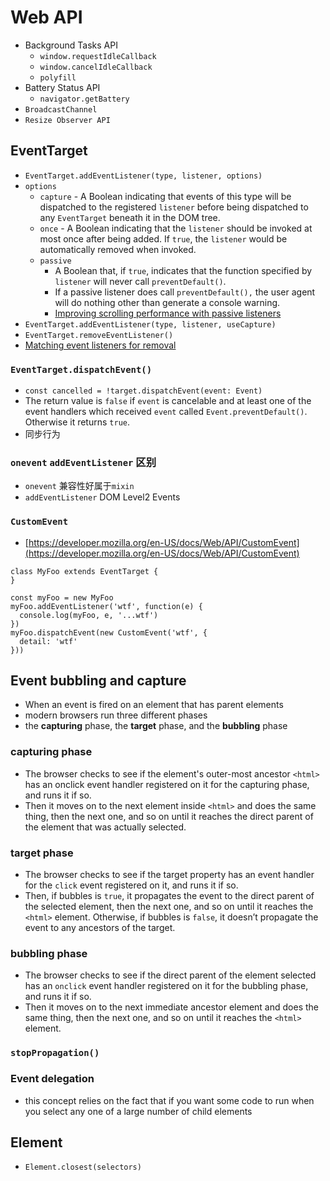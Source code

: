 # Web API

- Background Tasks API
  - `window.requestIdleCallback`
  - `window.cancelIdleCallback`
  - `polyfill`
- Battery Status API
  - `navigator.getBattery`
- `BroadcastChannel`
- `Resize Observer API`

## EventTarget

- `EventTarget.addEventListener(type, listener, options)`
- `options`
    - `capture` - A Boolean indicating that events of this type will be dispatched to the registered `listener` before being dispatched to any `EventTarget` beneath it in the DOM tree.
    - `once` - A Boolean indicating that the `listener` should be invoked at most once after being added. If `true`, the `listener` would be automatically removed when invoked.
    - `passive`
        - A Boolean that, if `true`, indicates that the function specified by `listener` will never call `preventDefault()`.
        - If a passive listener does call `preventDefault(),` the user agent will do nothing other than generate a console warning.
        - [Improving scrolling performance with passive listeners](https://developer.mozilla.org/en-US/docs/Web/API/EventTarget/addEventListener#improving_scrolling_performance_with_passive_listeners)
- `EventTarget.addEventListener(type, listener, useCapture)`
- `EventTarget.removeEventListener()`
- [Matching event listeners for removal](https://developer.mozilla.org/en-US/docs/Web/API/EventTarget/removeEventListener#matching_event_listeners_for_removal)

### `EventTarget.dispatchEvent()`

- `const cancelled = !target.dispatchEvent(event: Event)`
- The return value is `false` if `event` is cancelable and at least one of the event handlers which received `event` called `Event.preventDefault()`. Otherwise it returns `true`.
- 同步行为

### `onevent` `addEventListener` 区别

- `onevent` 兼容性好属于`mixin`
- `addEventListener` DOM Level2 Events

### `CustomEvent`

- [https://developer.mozilla.org/en-US/docs/Web/API/CustomEvent](https://developer.mozilla.org/en-US/docs/Web/API/CustomEvent)

```tsx
class MyFoo extends EventTarget {
}

const myFoo = new MyFoo
myFoo.addEventListener('wtf', function(e) {
  console.log(myFoo, e, '...wtf')
})
myFoo.dispatchEvent(new CustomEvent('wtf', {
  detail: 'wtf'
}))
```
## Event bubbling and capture

- When an event is fired on an element that has parent elements
- modern browsers run three different phases
- the **capturing** phase, the **target** phase, and the **bubbling** phase

### capturing phase

- The browser checks to see if the element's outer-most ancestor `<html>` has an onclick event handler registered on it for the capturing phase, and runs it if so.
- Then it moves on to the next element inside `<html>` and does the same thing, then the next one, and so on until it reaches the direct parent of the element that was actually selected.

### target phase

- The browser checks to see if the target property has an event handler for the `click` event registered on it, and runs it if so.
- Then, if bubbles is `true`, it propagates the event to the direct parent of the selected element, then the next one, and so on until it reaches the `<html>` element. Otherwise, if bubbles is `false`, it doesn’t propagate the event to any ancestors of the target.

### bubbling phase

- The browser checks to see if the direct parent of the element selected has an `onclick` event handler registered on it for the bubbling phase, and runs it if so.
- Then it moves on to the next immediate ancestor element and does the same thing, then the next one, and so on until it reaches the `<html>` element.

### `stopPropagation()`

### Event delegation

- this concept relies on the fact that if you want some code to run when you select any one of a large number of child elements
## Element

- `Element.closest(selectors)`
